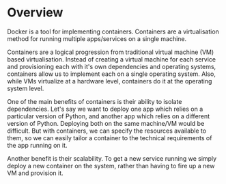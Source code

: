 # Overview

Docker is a tool for implementing containers. Containers are a virtualisation method for running multiple apps/services on a single machine.

Containers are a logical progression from traditional virtual machine \(VM\) based virtualisation. Instead of creating a virtual machine for each service and provisioning each with it's own dependencies and operating systems, containers allow us to implement each on a single operating system. Also, while VMs virtualize at a hardware level, containers do it at the operating system level.

One of the main benefits of containers is their ability to isolate dependencies. Let's say we want to deploy one app which relies on a particular version of Python, and another app which relies on a different version of Python. Deploying both on the same machine/VM would be difficult. But with containers, we can specify the resources available to them, so we can easily tailor a container to the technical requirements of the app running on it.

Another benefit is their scalability. To get a new service running we simply deploy a new container on the system, rather than having to fire up a new VM and provision it.

